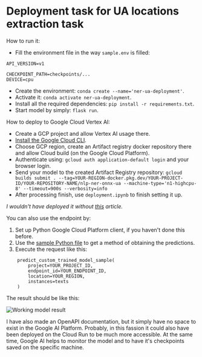 # Deployment task for UA locations extraction task

How to run it:
- Fill the environment file in the way `sample.env` is filled:
```
API_VERSION=v1

CHECKPOINT_PATH=checkpoints/...
DEVICE=cpu
```
- Create the environment: `conda create --name='ner-ua-deployment'`.
- Activate it: `conda activate ner-ua-deployment`.
- Install all the required dependencies: `pip install -r requirements.txt`.
- Start model by simply: `flask run`.

How to deploy to Google Cloud Vertex AI:
- Create a GCP project and allow Vertex AI usage there.
- [Install the Google Cloud CLI](https://cloud.google.com/sdk/docs/install#windows).
- Choose GCP region, create an Artifact registry docker repository there and allow Cloud build (on the Google Cloud Platform).
- Authenticate using: `gcloud auth application-default login` and your browser login.
- Send your model to the created Artifact Registry repository: `gcloud builds submit . --tag=YOUR-REGION-docker.pkg.dev/YOUR-PROJECT-ID/YOUR-REPOSITORY-NAME/nlp-ner-onnx-ua --machine-type='n1-highcpu-8' --timeout=900s --verbosity=info`
- After processing finish, use `deployment.ipynb` to finish setting it up.

*I wouldn't have deployed it without [this](https://medium.com/google-cloud/streamline-model-deployment-on-vertex-ai-using-onnx-65f29786d2d0) article.*

You can also use the endpoint by:
1. Set up Python Google Cloud Platform client, if you haven't done this before.
2. Use the [sample Python file](https://github.com/googleapis/python-aiplatform/blob/main/samples/snippets/prediction_service/predict_custom_trained_model_sample.py) to get a method of obtaining the predictions.
3. Execute the request like this:
```{python}
    predict_custom_trained_model_sample(
        project=YOUR_PROJECT_ID,
        endpoint_id=YOUR_ENDPOINT_ID,
        location=YOUR_REGION,
        instances=texts
    )
```

The result should be like this:

![Working model result](https://i.imgur.com/uZJpRJ8.png)

I have also made an OpenAPI documentation, but it simply have no space to exist in the Google AI Platform. Probably, in this fassion it could also have been deployed on the Cloud Run to be much more accessible. At the same time, Google AI helps to monitor the model and to have it's checkpoints saved on the specific machine.
